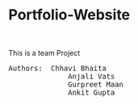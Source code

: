 # Portfolio-Website
<br>
<p>This is a team Project</p>
<pre>Authors:  Chhavi Bhaita
              Anjali Vats
              Gurpreet Maan
              Ankit Gupta
</pre>
